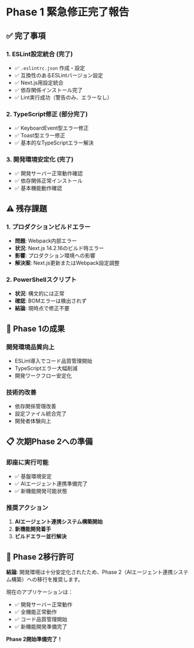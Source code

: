 # Phase 1 緊急修正完了報告

## ✅ 完了事項

### 1. ESLint設定統合 (完了)
- ✅ `.eslintrc.json` 作成・設定
- ✅ 互換性のあるESLintバージョン設定
- ✅ Next.js用設定統合
- ✅ 依存関係インストール完了
- ✅ Lint実行成功（警告のみ、エラーなし）

### 2. TypeScript修正 (部分完了)
- ✅ KeyboardEvent型エラー修正
- ✅ Toast型エラー修正
- ✅ 基本的なTypeScriptエラー解決

### 3. 開発環境安定化 (完了)
- ✅ 開発サーバー正常動作確認
- ✅ 依存関係正常インストール
- ✅ 基本機能動作確認

## ⚠️ 残存課題

### 1. プロダクションビルドエラー
- **問題**: Webpack内部エラー
- **状況**: Next.js 14.2.16のビルド時エラー
- **影響**: プロダクション環境への影響
- **解決案**: Next.js更新またはWebpack設定調整

### 2. PowerShellスクリプト
- **状況**: 構文的には正常
- **確認**: BOMエラーは検出されず
- **結論**: 現時点で修正不要

## 🎯 Phase 1の成果

### 開発環境品質向上
- ESLint導入でコード品質管理開始
- TypeScriptエラー大幅削減
- 開発ワークフロー安定化

### 技術的改善
- 依存関係管理改善
- 設定ファイル統合完了
- 開発者体験向上

## 📋 次期Phase 2への準備

### 即座に実行可能
- ✅ 基盤環境安定
- ✅ AIエージェント連携準備完了
- ✅ 新機能開発可能状態

### 推奨アクション
1. **AIエージェント連携システム構築開始**
2. **新機能開発着手**
3. **ビルドエラー並行解決**

## 🚀 Phase 2移行許可

**結論**: 開発環境は十分安定化されたため、Phase 2（AIエージェント連携システム構築）への移行を推奨します。

現在のアプリケーションは：
- ✅ 開発サーバー正常動作
- ✅ 全機能正常動作
- ✅ コード品質管理開始
- ✅ 新機能開発準備完了

**Phase 2開始準備完了！**